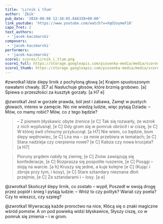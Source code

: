 ```yaml
---
title: 'Lirnik i tłum'
author: 'Zbik'
pub_date: '2018-08-08 12:38:05.846338+00:00'
link_youtube: 'https://www.youtube.com/watch?v=XqO2oymeF18'
capo_fret: 2
text_authors:
 - 'jacek-kaczmarski'
composers:
 - 'jacek-kaczmarski'
performers:
 - 'jacek-kaczmarski'
score1: scores/lirnik_i_tlum.png
score1_full: https://storage.googleapis.com/piosenka-media/media/scores/lirnik_i_tlum.png
score1_thumb: https://storage.googleapis.com/piosenka-media/media/scores/lirnik_i_tlum.png.180x0_q85_upscale.png
---
```


#zwrotka1
Idzie ślepy lirnik z pochyloną głową [e]
Krajem spustoszonym nawałami chwały. [E7 a]
Nasłuchuje głosów, które brzmią grobowo. [a]
Śpiewa o przeszłości za kusztyk gorzały. [a H7 e]

@zwrotka1
Jest w gorzale prawda, ból jest i zabawa,
Zamęt w pustych głowach, interes w zamęcie.
Nic nie wiedzą ludzie, więc pytają Dziada:
– Mów, co mamy robić? Mów, co z tego będzie?

>– Z pismem błyskawic obyte źrenice [e C]
>Tak się rozwarły, że wzrok z nich wyplusnął, [e C]
>Gdy grom się w pomruk obrócił i w ciszę, [e C]
>W której świt chmurny przykucnął. [a H7]
>Nie wiem, co będzie, bom ślepy wędrowiec, [e C]
>Lira ma – za mnie przebiera w tematach; [e C]
>Stara nadzieja czy cierpienia nowe? [e C]
>Kabza czy nowa krucjata? [a H7]

>Pioruny prądem nabiły tę ziemię; [e C]
>Znów zawiązują się konfederacje, [e C]
>Rozprasza się pospolite ruszenie, [e C]
>Posągi – stoją na warcie. [a h]
>Kruszy się jedne, a kuje kolejne [e C]
>(Kując i zbroje przy tym, i kosy), [e C]
>Stare sztandary nieznana dłoń przejmie, [e C]
>Ze sztandarami i – losy. [a e]

@zwrotka1
Skończył ślepy lirnik, co zostało – wypił,
Poszedł w swoją drogę przez popiół i śnieg
I pytają ludzie: – Wróż to czy polityk?
Wariat czy poeta? Czy to wieszcz, czy szpieg?

@zwrotka1
Wywracają każde proroctwo na nice,
Kłócą się o znaki magiczne wśród pomstw.
A on pod powieką widzi błyskawice,
Słyszy ciszę, co w pomruk się zmienia – i w grom.